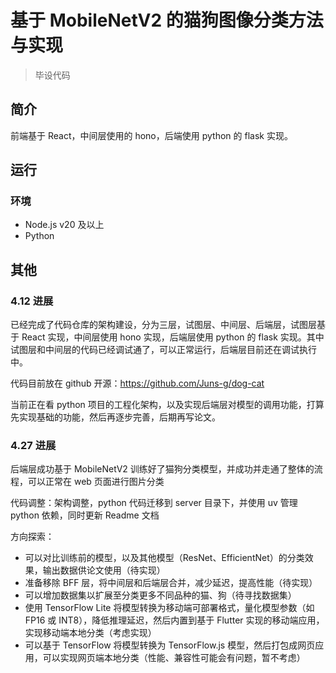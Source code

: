 # 基于 MobileNetV2 的猫狗图像分类方法与实现

> 毕设代码

## 简介

前端基于 React，中间层使用的 hono，后端使用 python 的 flask 实现。

## 运行

### 环境

- Node.js v20 及以上
- Python

## 其他

### 4.12 进展

已经完成了代码仓库的架构建设，分为三层，试图层、中间层、后端层，试图层基于 React 实现，中间层使用 hono 实现，后端层使用 python 的 flask 实现。其中试图层和中间层的代码已经调试通了，可以正常运行，后端层目前还在调试执行中。

代码目前放在 github 开源：https://github.com/Juns-g/dog-cat

当前正在看 python 项目的工程化架构，以及实现后端层对模型的调用功能，打算先实现基础的功能，然后再逐步完善，后期再写论文。

### 4.27 进展

后端层成功基于 MobileNetV2 训练好了猫狗分类模型，并成功并走通了整体的流程，可以正常在 web 页面进行图片分类

代码调整：架构调整，python 代码迁移到 server 目录下，并使用 uv 管理 python 依赖，同时更新 Readme 文档

方向探索：

- 可以对比训练前的模型，以及其他模型（ResNet、EfficientNet）的分类效果，输出数据供论文使用（待实现）
- 准备移除 BFF 层，将中间层和后端层合并，减少延迟，提高性能（待实现）
- 可以增加数据集以扩展至分类更多不同品种的猫、狗（待寻找数据集）
- 使用 TensorFlow Lite 将模型转换为移动端可部署格式，量化模型参数（如 FP16 或 INT8），降低推理延迟，然后内置到基于 Flutter 实现的移动端应用，实现移动端本地分类（考虑实现）
- 可以基于 TensorFlow 将模型转换为 TensorFlow.js 模型，然后打包成网页应用，可以实现网页端本地分类（性能、兼容性可能会有问题，暂不考虑）

